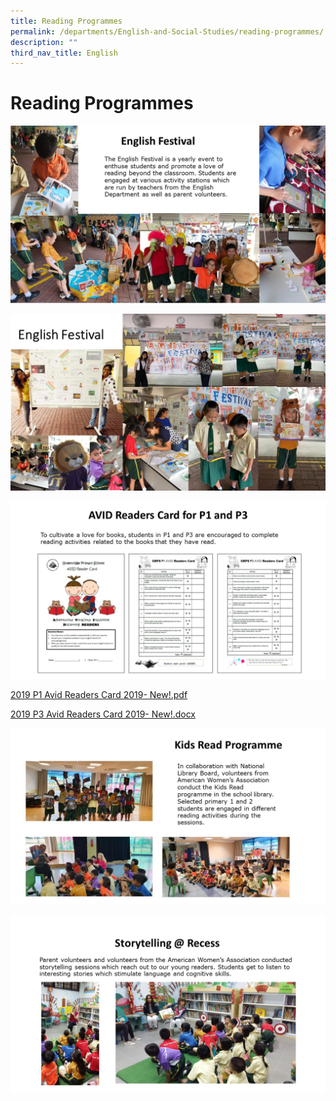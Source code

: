```yaml
---
title: Reading Programmes
permalink: /departments/English-and-Social-Studies/reading-programmes/
description: ""
third_nav_title: English
---
```

# Reading Programmes

![](/images/Departments/English%20and%20Social%20Studies/Reading%20Programmes/2019_reading%20programme_1.jpg)

![](/images/Departments/English%20and%20Social%20Studies/Reading%20Programmes/2019_reading%20programme_2.jpg)

![](/images/Departments/English%20and%20Social%20Studies/Reading%20Programmes/2019_reading%20programme_3.jpg)

[2019 P1 Avid Readers Card 2019- New!.pdf](/files/Departments/English%20and%20Social%20Studies/2019%20P1%20Avid%20Readers%20Card%202019-%20New!.pdf) 

[2019 P3 Avid Readers Card 2019- New!.docx](https://go.gov.sg/grps-2019-p3-avid-readers-card)

![](/images/Departments/English%20and%20Social%20Studies/Reading%20Programmes/2019_reading%20programme_4.jpg)

![](/images/Departments/English%20and%20Social%20Studies/Reading%20Programmes/2019_reading%20programme_5.jpg)